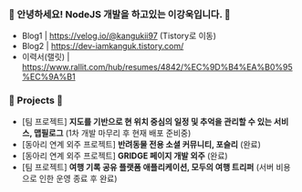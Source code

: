 ### 👋 안녕하세요! NodeJS 개발을 하고있는 이강욱입니다. 👋

- Blog1 | https://velog.io/@kangukii97 (Tistory로 이동)
- Blog2 | https://dev-iamkanguk.tistory.com/
- 이력서(랠릿) | https://www.rallit.com/hub/resumes/4842/%EC%9D%B4%EA%B0%95%EC%9A%B1

### 🍎 Projects 🍎
- [팀 프로젝트] **지도를 기반으로 현 위치 중심의 일정 및 추억을 관리할 수 있는 서비스, 맵필로그** (1차 개발 마무리 후 현재 배포 준비중)
- [동아리 연계 외주 프로젝트] **반려동물 전용 소셜 커뮤니티, 포슬리** (완료)
- [동아리 연계 외주 프로젝트] **GRIDGE 페이지 개발 외주** (완료)
- [팀 프로젝트] **여행 기록 공유 플랫폼 애플리케이션, 모두의 여행 트리퍼** (서버 비용으로 인한 운영 종료 후 완료)

